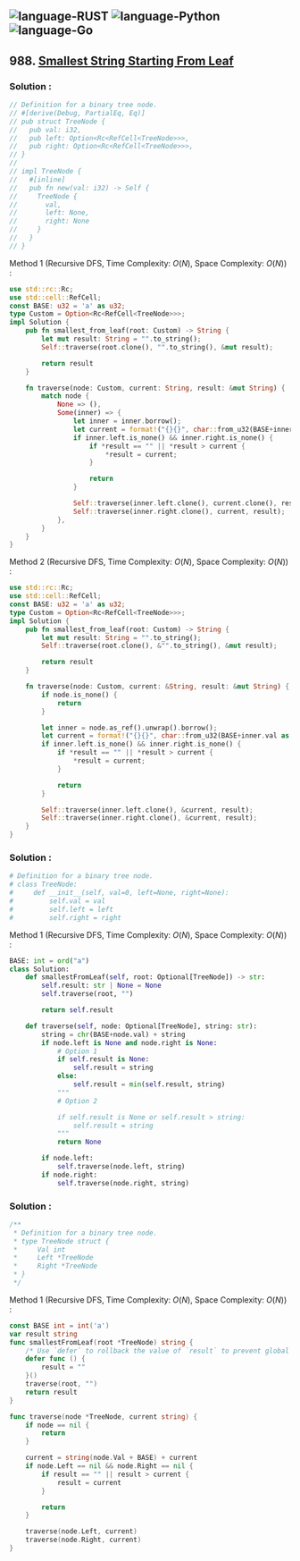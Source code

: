 ![language-RUST](https://img.shields.io/badge/RUST-8d4004?style=for-the-badge&logo=RUST)
![language-Python](https://img.shields.io/badge/Python-ffd43b?style=for-the-badge&logo=PYTHON)
![language-Go](https://img.shields.io/badge/Go-00add8?style=for-the-badge&logo=GO&logoColor=white)
---

## 988. [Smallest String Starting From Leaf](https://leetcode.com/problems/smallest-string-starting-from-leaf)

### Solution :

```rust
// Definition for a binary tree node.
// #[derive(Debug, PartialEq, Eq)]
// pub struct TreeNode {
//   pub val: i32,
//   pub left: Option<Rc<RefCell<TreeNode>>>,
//   pub right: Option<Rc<RefCell<TreeNode>>>,
// }
// 
// impl TreeNode {
//   #[inline]
//   pub fn new(val: i32) -> Self {
//     TreeNode {
//       val,
//       left: None,
//       right: None
//     }
//   }
// }
```

Method 1 (Recursive DFS, Time Complexity: $O(N)$, Space Complexity: $O(N)$) :
```rust
use std::rc::Rc;
use std::cell::RefCell;
const BASE: u32 = 'a' as u32;
type Custom = Option<Rc<RefCell<TreeNode>>>;
impl Solution {
    pub fn smallest_from_leaf(root: Custom) -> String {
        let mut result: String = "".to_string();
        Self::traverse(root.clone(), "".to_string(), &mut result);

        return result
    }

    fn traverse(node: Custom, current: String, result: &mut String) {
        match node {
            None => (),
            Some(inner) => {
                let inner = inner.borrow();
                let current = format!("{}{}", char::from_u32(BASE+inner.val as u32).unwrap().to_string(), current);
                if inner.left.is_none() && inner.right.is_none() {
                    if *result == "" || *result > current {
                        *result = current;
                    }

                    return
                }

                Self::traverse(inner.left.clone(), current.clone(), result);
                Self::traverse(inner.right.clone(), current, result);
            },
        }
    }
}
```

Method 2 (Recursive DFS, Time Complexity: $O(N)$, Space Complexity: $O(N)$) :
```rust
use std::rc::Rc;
use std::cell::RefCell;
const BASE: u32 = 'a' as u32;
type Custom = Option<Rc<RefCell<TreeNode>>>;
impl Solution {
    pub fn smallest_from_leaf(root: Custom) -> String {
        let mut result: String = "".to_string();
        Self::traverse(root.clone(), &"".to_string(), &mut result);

        return result
    }

    fn traverse(node: Custom, current: &String, result: &mut String) {
        if node.is_none() {
            return
        }

        let inner = node.as_ref().unwrap().borrow();
        let current = format!("{}{}", char::from_u32(BASE+inner.val as u32).unwrap().to_string(), *current);
        if inner.left.is_none() && inner.right.is_none() {
            if *result == "" || *result > current {
                *result = current;
            }

            return
        }

        Self::traverse(inner.left.clone(), &current, result);
        Self::traverse(inner.right.clone(), &current, result);
    }
}
```

### Solution :

```python
# Definition for a binary tree node.
# class TreeNode:
#     def __init__(self, val=0, left=None, right=None):
#         self.val = val
#         self.left = left
#         self.right = right
```

Method 1 (Recursive DFS, Time Complexity: $O(N)$, Space Complexity: $O(N)$) :
```python
BASE: int = ord("a")
class Solution:
    def smallestFromLeaf(self, root: Optional[TreeNode]) -> str:
        self.result: str | None = None
        self.traverse(root, "")

        return self.result

    def traverse(self, node: Optional[TreeNode], string: str):
        string = chr(BASE+node.val) + string
        if node.left is None and node.right is None:
            # Option 1
            if self.result is None:
                self.result = string
            else:
                self.result = min(self.result, string)
            """
            # Option 2

            if self.result is None or self.result > string:
                self.result = string
            """
            return None

        if node.left:
            self.traverse(node.left, string)
        if node.right:
            self.traverse(node.right, string)
```

### Solution :

```go
/**
 * Definition for a binary tree node.
 * type TreeNode struct {
 *     Val int
 *     Left *TreeNode
 *     Right *TreeNode
 * }
 */
```

Method 1 (Recursive DFS, Time Complexity: $O(N)$, Space Complexity: $O(N)$) :
```go
const BASE int = int('a')
var result string
func smallestFromLeaf(root *TreeNode) string {
    /* Use `defer` to rollback the value of `result` to prevent global assignment */
    defer func () {
        result = ""
    }()
    traverse(root, "")
    return result
}

func traverse(node *TreeNode, current string) {
    if node == nil {
        return
    }

    current = string(node.Val + BASE) + current
    if node.Left == nil && node.Right == nil {
        if result == "" || result > current {
            result = current
        }

        return
    }

    traverse(node.Left, current)
    traverse(node.Right, current)
}
```

